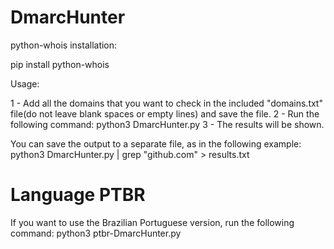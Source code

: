 # DmarcHunter

python-whois installation:

pip install python-whois

Usage:

1 - Add all the domains that you want to check in the included "domains.txt" file(do not leave blank spaces or empty lines) and save the file.
2 - Run the following command: python3 DmarcHunter.py
3 - The results will be shown.

You can save the output to a separate file, as in the following example:
python3 DmarcHunter.py | grep "github.com" > results.txt

# Language PTBR
If you want to use the Brazilian Portuguese version, run the following command: python3 ptbr-DmarcHunter.py
